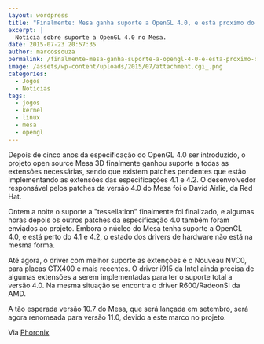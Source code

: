 ```yaml
---
layout: wordpress
title: "Finalmente: Mesa ganha suporte a OpenGL 4.0, e está proximo do 4.1 e 4.2"
excerpt: |
  Notícia sobre suporte a OpenGL 4.0 no Mesa.
date: 2015-07-23 20:57:35
author: marcossouza
permalink: /finalmente-mesa-ganha-suporte-a-opengl-4-0-e-esta-proximo-do-4-1-e-4-2/
image: /assets/wp-content/uploads/2015/07/attachment.cgi_.png
categories:
  - Jogos
  - Notícias
tags:
  - jogos
  - kernel
  - linux
  - mesa
  - opengl
---
```


Depois de cinco anos da especificação do OpenGL 4.0 ser introduzido, o projeto open source Mesa 3D finalmente ganhou suporte a todas as extensões necessárias, sendo que existem patches pendentes que estão implementando as extensões das especificações 4.1 e 4.2. O desenvolvedor responsável pelos patches da versão 4.0 do Mesa foi o David Airlie, da Red Hat.

<!--more-->

Ontem a noite o suporte a "tessellation" finalmente foi finalizado, e algumas horas depois os outros patches da especificação 4.0 também foram enviados ao projeto. Embora o núcleo do Mesa tenha suporte a OpenGL 4.0, e está perto do 4.1 e 4.2, o estado dos drivers de hardware não está na mesma forma.

Até agora, o driver com melhor suporte as extenções é o Nouveau NVC0, para placas GTX400 e mais recentes. O driver i915 da Intel ainda precisa de algumas extensões a serem implementadas para ter o suporte total a versão 4.0. Na mesma situação se encontra o driver R600/RadeonSI da AMD.

A tão esperada versão 10.7 do Mesa, que será lançada em setembro, será agora renomeada para versão 11.0, devido a este marco no projeto.

Via <a href="http://www.phoronix.com/scan.php?page=article&amp;item=mesa-opengl-40&amp;num=1" target="_blank">Phoronix</a>
